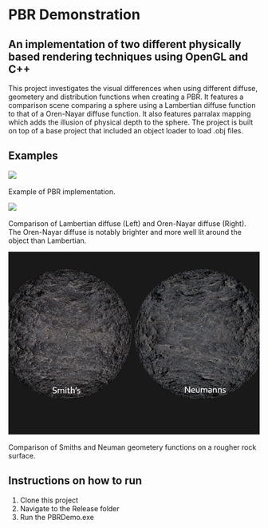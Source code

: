 # PBR Demonstration

## An implementation of two different physically based rendering techniques using OpenGL and C++

This project investigates the visual differences when using different diffuse, geometery and distribution functions when creating a PBR. It features a comparison scene comparing a sphere using a Lambertian diffuse function to that of a Oren-Nayar diffuse function. It also features parralax mapping which adds the illusion of physical depth to the sphere. The project is built on top of a base project that included an object loader to load .obj files. 

## Examples

![](https://media0.giphy.com/media/v1.Y2lkPTc5MGI3NjExcWc2dnVxMHZyejgydmdjNmJ2c3kzaXk4d2xwazA5aHhlMjhkMzFxMyZlcD12MV9pbnRlcm5hbF9naWZfYnlfaWQmY3Q9Zw/DZg1liECjflNK2Cxdx/giphy.gif)

Example of PBR implementation.

![](https://media1.giphy.com/media/v1.Y2lkPTc5MGI3NjExN2ZmZnNndHh1MXdhNTdrNmtnOWk2N2docnRrczJ4M21rZDh6N2lzNyZlcD12MV9pbnRlcm5hbF9naWZfYnlfaWQmY3Q9Zw/CTOQRsBD8VtKzMRdcK/giphy.gif)

Comparison of Lambertian diffuse (Left) and Oren-Nayar diffuse (Right). The Oren-Nayar diffuse is notably brighter and more well lit around the object than Lambertian.


![](https://github.com/TomNorth1/PBRDemo/blob/main/smiths_neuman.png?raw=true)

Comparison of Smiths and Neuman geometery functions on a rougher rock surface.

## Instructions on how to run
1. Clone this project
2. Navigate to the Release folder
3. Run the PBRDemo.exe

